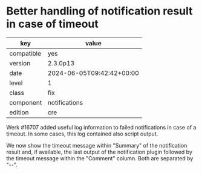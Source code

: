 [//]: # (werk v2)
# Better handling of notification result in case of timeout

key        | value
---------- | ---
compatible | yes
version    | 2.3.0p13
date       | 2024-06-05T09:42:42+00:00
level      | 1
class      | fix
component  | notifications
edition    | cre

Werk #16707 added useful log information to failed notifications in case of a timeout.
In some cases, this log contained also script output.

We now show the timeout message within "Summary" of the notification result
and, if available, the last output of the notification plugin followed by the
timeout message within the "Comment" column. Both are separated by "--".